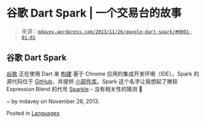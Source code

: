 <!--yml

category: 未分类

date: 2024-05-18 05:57:14

-->

# 谷歌 Dart Spark | 一个交易台的故事

> 来源：[`mdavey.wordpress.com/2013/11/26/google-dart-spark/#0001-01-01`](https://mdavey.wordpress.com/2013/11/26/google-dart-spark/#0001-01-01)

## 谷歌 Dart Spark

[谷歌](http://tech2.in.com/news/web-services/google-releases-stable-chrome-os-update-working-on-new-ide-called-spark/921168) 正在使用 Dart 来 [构建](http://news.cnet.com/8301-1023_3-57613342-93/google-building-spark-a-web-based-development-tool/) 基于 Chrome 应用的集成开发环境（IDE）。Spark 的源代码位于 [GitHub](https://github.com/dart-lang/spark)，并提供 [小部件库](https://github.com/dart-lang/spark/tree/master/widgets)。Spark 这个名字让我想起了微软 Expression Blend 的代号 [Sparkle](http://en.wikipedia.org/wiki/Microsoft_Blend) – 没有相关性的猜测 🙂

~ by mdavey on November 26, 2013.

Posted in [Languages](https://mdavey.wordpress.com/category/languages/)
